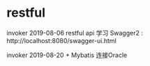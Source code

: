 # restful
invoker 2019-08-06
restful api 学习
Swagger2 : 
http://localhost:8080/swagger-ui.html   

invoker 2019-08-20 + Mybatis 连接Oracle

